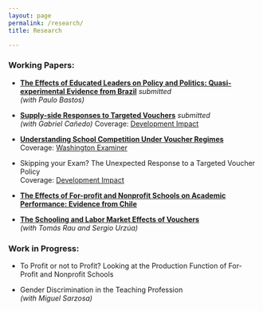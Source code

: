 ```yaml
---
layout: page
permalink: /research/
title: Research

---
```


###  Working Papers:  

* <a href="files/educated_leaders.pdf" target="_blank">**The Effects of Educated Leaders on Policy and Politics: Quasi-experimental Evidence from Brazil**</a> *submitted*  
*(with Paulo Bastos)*

* <a href="files/supply_side.pdf" target="_blank">**Supply-side Responses to Targeted Vouchers**</a> *submitted*  
*(with Gabriel Cañedo)* 
Coverage: <a href="https://blogs.worldbank.org/impactevaluations/whats-latest-research-development-economics-roundup-neudc-2021?CID=WBW_AL_BlogNotification_EN_EXT" target="_blank">Development Impact</a>

* <a href="files/Vouchers.pdf" target="_blank">**Understanding School Competition Under Voucher Regimes**</a>  
Coverage: <a href="https://www.washingtonexaminer.com/opinion/regulations-are-keeping-the-best-private-schools-out-of-school-voucher-programs" target="_blank">Washington Examiner</a>

* Skipping your Exam? The Unexpected Response to a Targeted Voucher Policy  
Coverage: <a href="https://blogs.worldbank.org/impactevaluations/whats-latest-research-development-economics-round-neudc-2019" target="_blank">Development Impact</a>

* <a href="files/For_Prof.pdf" target="_blank">**The Effects of For-profit and Nonprofit Schools on Academic Performance: Evidence from Chile**</a>

* <a href="files/Schooling_Labor_Vouchers.pdf" target="_blank">**The Schooling and Labor Market Effects of Vouchers**</a>  
*(with Tomás Rau and Sergio Urzúa)*

### Work in Progress:  

* To Profit or not to Profit? Looking at the Production Function of For-Profit and Nonprofit Schools

* Gender Discrimination in the Teaching Profession  
*(with Miguel Sarzosa)*